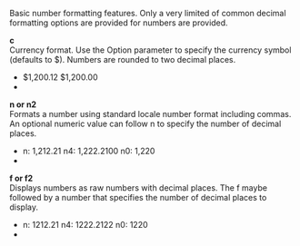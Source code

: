 ﻿Basic number formatting features. Only a very limited of common decimal formatting options are provided for numbers are provided.

**c**  
Currency format. Use the Option parameter to specify the currency symbol (defaults to $). Numbers are rounded to two decimal places. 
* $1,200.12
$1,200.00
* 

**n or n2**  
Formats a number using standard locale number format including commas. An optional numeric value can follow n to specify the number of decimal places. 
* n: 1,212.21 
n4: 1,222.2100
n0: 1,220
* 

**f or f2**  
Displays numbers as raw numbers with decimal places. The f maybe followed by a number that specifies the number of decimal places to display.
* n: 1212.21 
n4: 1222.2122
n0: 1220
*